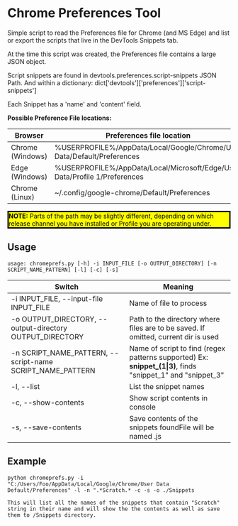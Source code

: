 # Chrome Preferences Tool

Simple script to read the Preferences file for Chrome (and MS Edge) and list or export the scripts that live in the DevTools Snippets tab.

At the time this script was created, the Preferences file contains a large JSON
object.

Script snippets are found in devtools.preferences.script-snippets JSON Path.
And within a dictionary: dict['devtools']['preferences']['script-snippets']

Each Snippet has a 'name' and 'content' field.


**Possible Preference File locations:**

|Browser|Preferences file location|
|-|-|
|Chrome (Windows)|%USERPROFILE%/AppData/Local/Google/Chrome/User Data/Default/Preferences|
|Edge (Windows)|%USERPROFILE%/AppData/Local/Microsoft/Edge/User Data/Profile 1/Preferences
Chrome (Linux)|~/.config/google-chrome/Default/Preferences|


<div style="background:yellow;color:black;border:solid">
<b>NOTE:</b> Parts of the path may be slightly different, depending on which release channel you have installed or Profile you are operating under.
</div>
<p>


## Usage
```
usage: chromeprefs.py [-h] -i INPUT_FILE [-o OUTPUT_DIRECTORY] [-n SCRIPT_NAME_PATTERN] [-l] [-c] [-s]
```
|Switch|Meaning|
|-|-|
|-i INPUT_FILE, --input-file INPUT_FILE|Name of file to process|
|-o OUTPUT_DIRECTORY, --output-directory OUTPUT_DIRECTORY|Path to the directory where files are to be saved. If omitted, current dir is used|
|-n SCRIPT_NAME_PATTERN, --script-name SCRIPT_NAME_PATTERN|Name of script to find (regex patterns supported) Ex: **snippet_(1\|3)**, finds "snippet_1" and "snippet_3"|
|-l, --list|List the snippet names|
|-c, --show-contents|Show script contents in console|
|-s, --save-contents|Save contents of the snippets foundFile will be named <NAME>.js|


## Example
```
python chromeprefs.py -i "C:/Users/Foo/AppData/Local/Google/Chrome/User Data Default/Preferences" -l -n ".*Scratch.* -c -s -o ./Snippets

This will list all the names of the snippets that contain "Scratch" string in their name and will show the the contents as well as save them to /Snippets directory.
```

